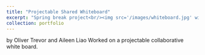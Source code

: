 ```yaml
---
title: "Projectable Shared Whiteboard"
excerpt: "Spring break project<br/><img src='/images/whiteboard.jpg' width='70%' height = '70%'>"
collection: portfolio
---
```

by Oliver Trevor and Aileen Liao
Worked on a projectable collaborative white board.